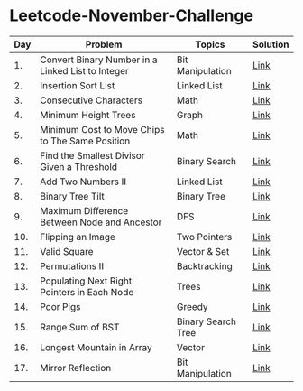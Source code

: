 # Leetcode-November-Challenge
<!-- Tables -->
|Day| Problem     |Topics   |Solution|
|---|-------------|---------|--------|
|1.|Convert Binary Number in a Linked List to Integer|Bit Manipulation|[Link](https://leetcode.com/explore/featured/card/november-leetcoding-challenge/564/week-1-november-1st-november-7th/3516/)|
|2.|Insertion Sort List|Linked List|[Link](https://leetcode.com/explore/challenge/card/november-leetcoding-challenge/564/week-1-november-1st-november-7th/3517/)|
|3.|Consecutive Characters|Math|[Link](https://leetcode.com/explore/challenge/card/november-leetcoding-challenge/564/week-1-november-1st-november-7th/3518/)|
|4.|Minimum Height Trees|Graph|[Link](https://leetcode.com/explore/challenge/card/november-leetcoding-challenge/564/week-1-november-1st-november-7th/3519/)|
|5.|Minimum Cost to Move Chips to The Same Position|Math|[Link](https://leetcode.com/explore/challenge/card/november-leetcoding-challenge/564/week-1-november-1st-november-7th/3520/)|
|6.|Find the Smallest Divisor Given a Threshold|Binary Search|[Link](https://leetcode.com/explore/challenge/card/november-leetcoding-challenge/564/week-1-november-1st-november-7th/3521/)|
|7.|Add Two Numbers II|Linked List|[Link](https://leetcode.com/explore/challenge/card/november-leetcoding-challenge/564/week-1-november-1st-november-7th/3522/)|
|8.|Binary Tree Tilt|Binary Tree|[Link](https://leetcode.com/explore/challenge/card/november-leetcoding-challenge/565/week-2-november-8th-november-14th/3524/)|
|9.|Maximum Difference Between Node and Ancestor|DFS|[Link](https://leetcode.com/explore/challenge/card/november-leetcoding-challenge/565/week-2-november-8th-november-14th/3525/)|
|10.|Flipping an Image|Two Pointers|[Link](https://leetcode.com/explore/challenge/card/november-leetcoding-challenge/565/week-2-november-8th-november-14th/3526/)|
|11.|Valid Square|Vector & Set|[Link](https://leetcode.com/explore/challenge/card/november-leetcoding-challenge/565/week-2-november-8th-november-14th/3527/)|
|12.|Permutations II|Backtracking|[Link](https://leetcode.com/explore/challenge/card/november-leetcoding-challenge/565/week-2-november-8th-november-14th/3528/)|
|13.|Populating Next Right Pointers in Each Node|Trees|[Link](https://leetcode.com/explore/challenge/card/november-leetcoding-challenge/565/week-2-november-8th-november-14th/3529/)|
|14.|Poor Pigs|Greedy|[Link](https://leetcode.com/explore/challenge/card/november-leetcoding-challenge/565/week-2-november-8th-november-14th/3530/)|
|15.|Range Sum of BST|Binary Search Tree|[Link](https://leetcode.com/explore/challenge/card/november-leetcoding-challenge/566/week-3-november-15th-november-21st/3532/)|
|16.|Longest Mountain in Array|Vector|[Link](https://leetcode.com/explore/challenge/card/november-leetcoding-challenge/566/week-3-november-15th-november-21st/3533/)|
|17.|Mirror Reflection|Bit Manipulation|[Link](https://leetcode.com/explore/challenge/card/november-leetcoding-challenge/566/week-3-november-15th-november-21st/3534/)|
